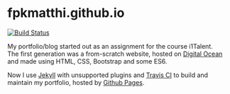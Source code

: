 # fpkmatthi.github.io

[![Build Status](https://travis-ci.org/fpkmatthi/fpkmatthi.github.io.svg?branch=develop)](https://travis-ci.org/fpkmatthi/fpkmatthi.github.io)

My portfolio/blog started out as an assignment for the course i1Talent.  
The first generation was a from-scratch website, hosted on [Digital Ocean](https://m.do.co/c/f19502fb910e) and made using HTML, CSS, Bootstrap and some ES6.

Now I use [Jekyll](https://jekyllrb.com/) with unsupported plugins and [Travis CI](https://travis-ci.org/) to build and maintain my portfolio, hosted by [Github Pages](https://pages.github.com/).
